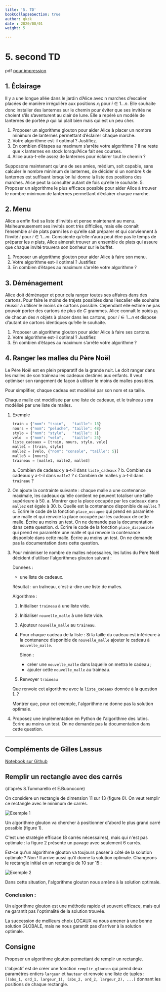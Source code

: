 ```yaml
---
title: '5. TD'
bookCollapseSection: true
author: qkzk
date : 2020/08/01
weight: 5

---
```


# 5. second TD

pdf [pour impression](/uploads/docsnsi/algo/glouton/5_td.pdf)

## 1. Éclairage

Il y a une longue allée dans le jardin d’Alice avec n marches d’escalier
placées de manière irrégulière aux positions $x_i$ pour $i \in 1\ldots n$. 
Elle souhaite donc installer des lanternes sur le chemin pour éviter que ses
invités ne choient s’ils s’aventurent au clair de lune. Elle a repéré un
modèle de lanternes de portée $p$ qui lui plaît bien mais qui est un peu cher.

1. Proposer un algorithme glouton pour aider Alice à placer un nombre minimum
    de lanternes permettant d’éclairer chaque marche.
2. Votre algorithme est-il optimal ? Justifiez.
3. En combien d’étapes au maximum s’arrête votre algorithme ?
    Il ne reste que k lanternes en stock lorsqu’Alice fait ses courses.
4. Alice aura-t-elle assez de lanternes pour éclairer tout le chemin ?

Supposons maintenant qu’une de ses amies, médium, soit capable, sans
calculer le nombre minimum de lanternes, de décider si un nombre $k$ de
lanternes est suﬃsant lorsqu’on lui donne la liste des positions des
marches. Alice peut la consulter autant de fois qu’elle le souhaite.
5. Proposer un algorithme le plus eﬃcace possible pour aider Alice à trouver le
    nombre minimum de lanternes permettant d’éclairer chaque marche.

## 2. Menu

Alice a enfin fixé sa liste d’invités et pense maintenant au menu.
Malheureusement ses invités sont très difficiles, mais elle connaît l’ensemble 
$s i$ de plats parmi les $n$ qu’elle sait préparer et qui conviennent à
l’invité $i$ pour $i \in 1\ldots m$. Consciente qu’elle n’aura peut
être pas le temps de préparer les $n$ plats, Alice aimerait trouver un ensemble
de plats qui assure que chaque invité trouvera son bonheur sur le buffet.

1. Proposer un algorithme glouton pour aider Alice à faire son menu.
2. Votre algorithme est-il optimal ? Justifiez
3. En combien d’étapes au maximum s’arrête votre algorithme ?


## 3. Déménagement

Alice doit déménager et pour cela ranger toutes ses affaires dans des cartons.
Pour faire le moins de trajets possibles dans l’escalier elle souhaite réussir
à utiliser le moins de cartons possible. Cependant elle estime ne pas pouvoir
porter des cartons de plus de $C$ grammes. Alice connaît le poids $p_i$ de
chacun des $n$ objets à placer dans les cartons, pour
$i \in 1\ldots n$ et dispose d’autant de cartons identiques qu’elle le souhaite.


1. Proposer un algorithme glouton pour aider Alice à faire ses cartons.
2. Votre algorithme est-il optimal ? Justifiez
3. En combien d’étapes au maximum s’arrête votre algorithme ?

## 4. Ranger les malles du Père Noël

Le Père Noël est en plein préparatif de la grande nuit. Le doit ranger dans les
malles de son traîneau les cadeaux destinés aux enfants. Il veut optimiser
son rangement de façon à utiliser le moins de malles possibles.

Pour simplifier, chaque cadeau est modélisé par son nom et sa taille.

Chaque malle est modélisée par une liste de cadeaux, et le traîneau sera
modélisé par une liste de malles.


1. Exemple

    ```python
    train = {"nom": "train",   "taille": 18}
    nours = {"nom": "peluche", "taille": 48}
    stylo = {"nom": "stylo",   "taille": 1}
    velo  = {"nom": "velo",    "taille": 25}
    liste_cadeaux = [train, nours, stylo, velo]
    malle1 = [train, stylo]
    malle2 = [velo, {"nom": "console", "taille": 5}]
    malle3 = [nours]
    traineau = [malle1, malle2, malle3]
    ```

    a. Combien de cadeaux y a-t-il dans `liste_cadeaux` ?
    b. Combien de cadeaux y a-t-il dans `malle2` ?
    c Combien de malles y a-t-il dans `traineau` ?
2. On ajoute la contrainte suivante : chaque malle a une contenance maximale,
    les cadeaux qu'elle contient ne peuvent totaliser une taille supérieure à
    50.
    a. Montrer que la place occupée par les cadeaux dans `malle2` est égale à 30.
    b. Quelle est la contenance disponible de `malle1` ?
    c. Écrire le code de la fonction `place_occupee` qui prend en paramètre une
        malle et qui renvoie la place occupée par les cadeaux de cette malle.
        Écrire au moins un test. On ne demande pas la documentation dans cette
        question.
    d. Écrire le code de la fonction `place_disponible` qui prend en paramètre
        une malle et qui renvoie la contenance disponible dans cette malle.
        Écrire au moins un test. On ne demande pas la documentation dans cette
        question.
3. Pour minimiser le nombre de malles nécessaires, les lutins du Père Noël
    décident d'utiliser l'algorithmes glouton suivant :

    Données :

    * une liste de cadeaux.

    Résultat : un traîneau, c'est-à-dire une liste de malles.

    Algorithme :

    1. Initialiser `traineau` à une liste vide.
    2. Initialiser `nouvelle_malle` à une liste vide.
    3. Ajouteur `nouvelle_malle` au `traineau`.
    4. Pour chaque cadeau de la liste :
        Si la taille du cadeau est inférieure à la contenance disponible
        de `nouvelle_malle` ajouter le cadeau à `nouvelle_malle`.

        Sinon :
        * créer une `nouvelle_malle` dans laquelle on mettra le cadeau ;
        * ajouter cette `nouvelle_malle` au traîneau.
    5. Renvoyer `traineau`

    Que renvoie cet algorithme avec la `liste_cadeaux` donnée à la question 1. ?

    Montrer que, pour cet exemple, l'algorithme ne donne pas la solution
    optimale.

4. Proposez une implémentation en Python de l'algorithme des lutins. Écrire
    au moins un test. On ne demande pas la documentation dans cette question.

---

## Compléments de Gilles Lassus

[Notebook sur Github](https://github.com/glassus/nsi/blob/master/Premiere/Theme05_Algorithmique/06_Algorithmes_gloutons.ipynb)

## Remplir un rectangle avec des carrés
(d'après S.Tummarello et E.Buonocore)

On considère un rectangle de dimension 11 sur 13 (figure 0). On veut remplir ce rectangle avec le minimum de carrés.

![Exemple 1](/docs/nsi/cours_premiere/algorithmique/glouton/5_td/img/0.png)

Un algorithme glouton va chercher à positionner d'abord le plus grand carré possible (figure 1).

C'est une stratégie efficace (8 carrés nécessaires), mais qui n'est pas optimale : la figure 2 présente un pavage avec seulement 6 carrés.

Est-ce qu'un algorithme glouton va toujours passer à côté de la solution optimale ? Non ! Il arrive aussi qu'il donne la solution optimale. Changeons le rectangle initial en un rectangle de 10 sur 15 :

![Exemple 2](/docs/nsi/cours_premiere/algorithmique/glouton/5_td/img/1.png)

Dans cette situation, l'algorithme glouton nous amène à la solution optimale.

### Conclusion :
Un algorithme glouton est une méthode rapide et souvent efficace, mais qui ne garantit pas l'optimalité de la solution trouvée.

La succession de meilleurs choix LOCAUX va nous amener à une bonne solution GLOBALE, mais ne nous garantit pas d'arriver à la solution optimale.

## Consigne

Proposer un algorithme glouton permettant de remplir un rectangle.

L'objectif est de créer une fonction `remplir_glouton` qui prend deux paramètres entiers `largeur` et `hauteur`
et renvoie une liste de tuples : `[(abs_1, ord_1, largeur_1), (abs_2, ord_2, largeur_2), ...]` 
donnant les positions de chaque rectangle.

